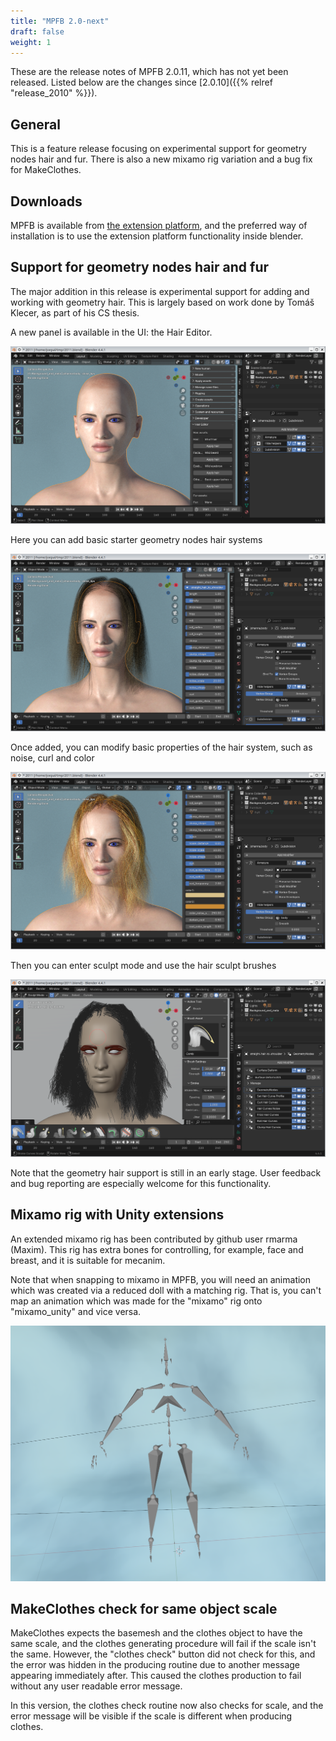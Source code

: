 ```yaml
---
title: "MPFB 2.0-next"
draft: false
weight: 1
---
```


These are the release notes of MPFB 2.0.11, which has not yet been released. Listed below are the changes since [2.0.10]({{% relref "release_2010" %}}).

## General

This is a feature release focusing on experimental support for geometry nodes hair and fur. There is also a new mixamo rig variation
and a bug fix for MakeClothes.

## Downloads

MPFB is available from  [the extension platform](https://extensions.blender.org/add-ons/mpfb/), and the preferred way of installation is
to use the extension platform functionality inside blender. 

## Support for geometry nodes hair and fur

The major addition in this release is experimental support for adding and working with geometry hair. This is largely based on 
work done by Tomáš Klecer, as part of his CS thesis.

A new panel is available in the UI: the Hair Editor. 

![no hair](2011_hair_editor_no_hair.png)

Here you can add basic starter geometry nodes hair systems

![hair added](2011_hair_added.png)

Once added, you can modify basic properties of the hair system, such as noise, curl and color

![hair added](2011_hair_editor_modified.png)

Then you can enter sculpt mode and use the hair sculpt brushes

![hair added](2011_hair_editor_sculpt.png)

Note that the geometry hair support is still in an early stage. User feedback and bug reporting are especially welcome for this 
functionality.

## Mixamo rig with Unity extensions

An extended mixamo rig has been contributed by github user rmarma (Maxim). This rig has extra bones for controlling, for example, face and breast,
and it is suitable for mecanim.

Note that when snapping to mixamo in MPFB, you will need an animation which was created via a reduced doll with a matching rig. That is, 
you can't map an animation which was made for the "mixamo" rig onto "mixamo_unity" and vice versa.

![mixamo_unity](2011_mixamo_unity.png)

## MakeClothes check for same object scale

MakeClothes expects the basemesh and the clothes object to have the same scale, and the clothes generating procedure will fail if the
scale isn't the same. However, the "clothes check" button did not check for this, and the error was hidden in the producing routine due
to another message appearing immediately after. This caused the clothes production to fail without any user readable error message. 

In this version, the clothes check routine now also checks for scale, and the error message will be visible if the scale is different
when producing clothes.



